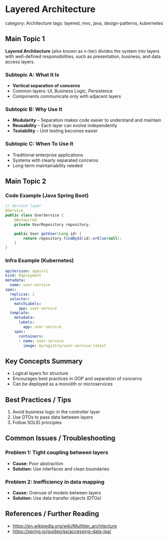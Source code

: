 # Layered Architecture
category: Architecture
tags: layered, mvc, java, design-patterns, kubernetes
## Main Topic 1
**Layered Architecture** (also known as n-tier) divides the system into layers with well-defined responsibilities, such as presentation, business, and data access layers.

### Subtopic A: What It Is
- **Vertical separation of concerns**
- Common layers: UI, Business Logic, Persistence
- Components communicate only with adjacent layers

### Subtopic B: Why Use It
- **Modularity** – Separation makes code easier to understand and maintain
- **Reusability** – Each layer can evolve independently
- **Testability** – Unit testing becomes easier

### Subtopic C: When To Use It
- Traditional enterprise applications
- Systems with clearly separated concerns
- Long-term maintainability needed

## Main Topic 2
### Code Example (Java Spring Boot)
```java
// Service layer
@Service
public class UserService {
    @Autowired
    private UserRepository repository;

    public User getUser(Long id) {
        return repository.findById(id).orElse(null);
    }
}
```

### Infra Example (Kubernetes)
```yaml
apiVersion: apps/v1
kind: Deployment
metadata:
  name: user-service
spec:
  replicas: 1
  selector:
    matchLabels:
      app: user-service
  template:
    metadata:
      labels:
        app: user-service
    spec:
      containers:
      - name: user-service
        image: myregistry/user-service:latest
```

## Key Concepts Summary
- Logical layers for structure
- Encourages best practices in OOP and separation of concerns
- Can be deployed as a monolith or microservices

## Best Practices / Tips
1. Avoid business logic in the controller layer
2. Use DTOs to pass data between layers
3. Follow SOLID principles

## Common Issues / Troubleshooting
### Problem 1: Tight coupling between layers
- **Cause:** Poor abstraction
- **Solution:** Use interfaces and clean boundaries

### Problem 2: Inefficiency in data mapping
- **Cause:** Overuse of models between layers
- **Solution:** Use data transfer objects (DTOs)

## References / Further Reading
- https://en.wikipedia.org/wiki/Multitier_architecture
- https://spring.io/guides/gs/accessing-data-jpa/
